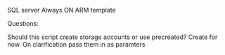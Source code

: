 SQL server Always ON ARM template






Questions:

Should this script create storage accounts or use precreated? 
    Create for now. On clarification pass them in as paramters